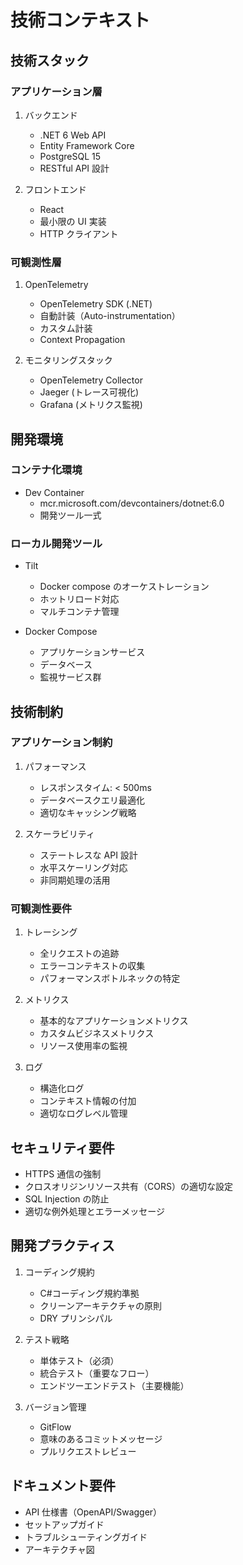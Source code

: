 # 技術コンテキスト

## 技術スタック

### アプリケーション層

1. バックエンド

   - .NET 6 Web API
   - Entity Framework Core
   - PostgreSQL 15
   - RESTful API 設計

2. フロントエンド
   - React
   - 最小限の UI 実装
   - HTTP クライアント

### 可観測性層

1. OpenTelemetry

   - OpenTelemetry SDK (.NET)
   - 自動計装（Auto-instrumentation）
   - カスタム計装
   - Context Propagation

2. モニタリングスタック
   - OpenTelemetry Collector
   - Jaeger (トレース可視化)
   - Grafana (メトリクス監視)

## 開発環境

### コンテナ化環境

- Dev Container
  - mcr.microsoft.com/devcontainers/dotnet:6.0
  - 開発ツール一式

### ローカル開発ツール

- Tilt

  - Docker compose のオーケストレーション
  - ホットリロード対応
  - マルチコンテナ管理

- Docker Compose
  - アプリケーションサービス
  - データベース
  - 監視サービス群

## 技術制約

### アプリケーション制約

1. パフォーマンス

   - レスポンスタイム: < 500ms
   - データベースクエリ最適化
   - 適切なキャッシング戦略

2. スケーラビリティ
   - ステートレスな API 設計
   - 水平スケーリング対応
   - 非同期処理の活用

### 可観測性要件

1. トレーシング

   - 全リクエストの追跡
   - エラーコンテキストの収集
   - パフォーマンスボトルネックの特定

2. メトリクス

   - 基本的なアプリケーションメトリクス
   - カスタムビジネスメトリクス
   - リソース使用率の監視

3. ログ
   - 構造化ログ
   - コンテキスト情報の付加
   - 適切なログレベル管理

## セキュリティ要件

- HTTPS 通信の強制
- クロスオリジンリソース共有（CORS）の適切な設定
- SQL Injection の防止
- 適切な例外処理とエラーメッセージ

## 開発プラクティス

1. コーディング規約

   - C#コーディング規約準拠
   - クリーンアーキテクチャの原則
   - DRY プリンシパル

2. テスト戦略

   - 単体テスト（必須）
   - 統合テスト（重要なフロー）
   - エンドツーエンドテスト（主要機能）

3. バージョン管理
   - GitFlow
   - 意味のあるコミットメッセージ
   - プルリクエストレビュー

## ドキュメント要件

- API 仕様書（OpenAPI/Swagger）
- セットアップガイド
- トラブルシューティングガイド
- アーキテクチャ図
